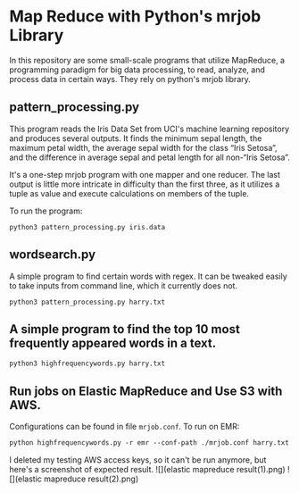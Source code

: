 # Map Reduce with Python's mrjob Library

In this repository are some small-scale programs that utilize MapReduce,
a programming paradigm for big data processing, to read, analyze, and process
data in certain ways. They rely on python's mrjob library. 

## pattern_processing.py
This program reads the Iris Data Set from UCI's machine learning repository and produces
several outputs. It finds the minimum sepal length, the maximum petal width, 
the average sepal width for the class “Iris Setosa”, 
and the difference in average sepal and petal length for all non-“Iris Setosa”.

It's a one-step mrjob program with one mapper and one reducer. The last output is
little more intricate in difficulty than the first three, as it utilizes
a tuple as value and execute calculations on members of the tuple. 

To run the program: 
```
python3 pattern_processing.py iris.data
```

## wordsearch.py
A simple program to find certain words with regex. It can be tweaked easily
to take inputs from command line, which it currently does not.
```
python3 pattern_processing.py harry.txt
```

## A simple program to find the top 10 most frequently appeared words in a text.
```
python3 highfrequencywords.py harry.txt
```

## Run jobs on Elastic MapReduce and Use S3 with AWS.
Configurations can be found in file ```mrjob.conf```. 
To run on EMR:
```markdown
python highfrequencywords.py -r emr --conf-path ./mrjob.conf harry.txt
```
I deleted my testing AWS access keys, so it can't be run anymore, but here's a screenshot of 
expected result.
![](elastic mapreduce result(1).png)
![](elastic mapreduce result(2).png)
